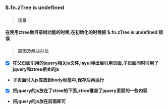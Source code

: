 ### $.fn.zTree is undefined

> #### 场景

**在使用ztree做目录树功能的时候,在初始化的时候报 $.fn.zTree is undefined 错误**

> #### 原因及解决办法

* [x] **在父页面引用的jquery相关js文件,layui弹出层引用页面,子页面同时引用了jquery和ztree相关的js**

* **子页面引入js库放到body标签中,保存后再运行**

* [x] **把jquery的js放在了ztree的下面,ztree覆盖了jquery里面的一些内容**

* **把jquery的js放在前面即可**



